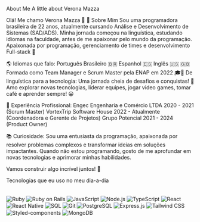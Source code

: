 About Me
A little about Verona Mazza

Olá! Me chamo Verona Mazza 👋
👋 Sobre Mim
Sou uma programadora brasileira de 22 anos, atualmente cursando Análise e Desenvolvimento de Sistemas (SAD/ADS). 
Minha jornada começou na linguística, estudando idiomas na faculdade, antes de me apaixonar pelo mundo da programação.
Apaixonada por programação, gerenciamento de times e desenvolvimento Full-stack 🌱

🌎 Idiomas que falo:
Português Brasileiro 🇧🇷
Espanhol 🇪🇸
Inglês 🇺🇸 🇬🇧 
Formada como Team Manager e Scrum Master pela ENAP em 2022 🎓👋
De linguística para a tecnologia: Uma jornada cheia de desafios e conquistas! 🌟
Amo explorar novas tecnologias, liderar equipes, jogar video games, tomar café e aprender sempre! 😀

🌟 Experiência Profissional: 
Engec Engenharia e Comércio LTDA 2020 - 2021 (Scrum Master) 
VortexTrip Software House 2022 - Atualmente (Coordenadora e Gerente de Projetos) 
Grupo Potencial 2021 - 2024 (Product Owner) 

📚 Curiosidade:
Sou uma entusiasta da programação, apaixonada por resolver problemas complexos e transformar ideias em soluções impactantes. 
Quando não estou programando, gosto de me aprofundar em novas tecnologias e aprimorar minhas habilidades.

Vamos construir algo incrível juntos! 🚀

Tecnologias que eu uso no meu dia-a-dia
<div style="display : inline_block"><br/> <img align="center" alt="Ruby" src="https://img.shields.io/badge/Ruby-CC342D?style=for-the-badge&logo=ruby&logoColor=white" /> <img align="center" alt="Ruby on Rails" src="https://img.shields.io/badge/Ruby%20on%20Rails-CC0000?style=for-the-badge&logo=ruby-on-rails&logoColor=white" /> <img align="center" alt="JavaScript" src="https://img.shields.io/badge/JavaScript-F7DF1E?style=for-the-badge&logo=javascript&logoColor=black" /> <img align="center" alt="Node.js" src="https://img.shields.io/badge/Node.js-43853D?style=for-the-badge&logo=node.js&logoColor=white" /> <img align="center" alt="TypeScript" src="https://img.shields.io/badge/TypeScript-007ACC?style=for-the-badge&logo=typescript&logoColor=white" /> <img align="center" alt="React" src="https://img.shields.io/badge/React-20232A?style=for-the-badge&logo=react&logoColor=61DAFB" /> <img align="center" alt="React Native" src="https://img.shields.io/badge/React_Native-20232A?style=for-the-badge&logo=react&logoColor=61DAFB" /> <img align="center" alt="SQL" src="https://img.shields.io/badge/SQL-316192?style=for-the-badge&logo=postgresql&logoColor=white" /> <img align="center" alt="Git" src="https://img.shields.io/badge/GIT-E44C30?style=for-the-badge&logo=git&logoColor=white" /> <img align="center" alt="PostgreSQL" src="https://img.shields.io/badge/PostgreSQL-316192?style=for-the-badge&logo=postgresql&logoColor=white" /> <img align="center" alt="Express.js" src="https://img.shields.io/badge/Express.js-404D59?style=for-the-badge" /> <img align="center" alt="Tailwind CSS" src="https://img.shields.io/badge/Tailwind_CSS-38B2AC?style=for-the-badge&logo=tailwind-css&logoColor=white" /> <img align="center" alt="Styled-components" src="https://img.shields.io/badge/styled--components-DB7093?style=for-the-badge&logo=styled-components&logoColor=white" /> <img align="center" alt="MongoDB" src="https://img.shields.io/badge/MongoDB-4EA94B?style=for-the-badge&logo=mongodb&logoColor=white" /> </div>
